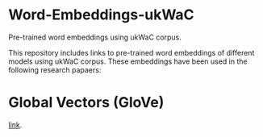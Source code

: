# Word-Embeddings-ukWaC
Pre-trained word embeddings using ukWaC corpus.

This repository includes links to pre-trained word embeddings of different models using ukWaC corpus. These embeddings have been used in the following research papaers: 

# Global Vectors (GloVe)
[link](https://cgi.csc.liv.ac.uk/~huda/papers/Discover_RelSim_Space.pdf).

